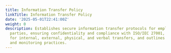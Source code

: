 ```yaml
---
title: Information Transfer Policy
linkTitle: Information Transfer Policy
date: '2025-05-01T22:41:00Z'
weight: 0
description: Establishes secure information transfer protocols for employees and third
  parties, ensuring confidentiality and compliance with ISO/IEC 27001, with guidelines
  for internal, external, physical, and verbal transfers, and outlines responsibilities
  and monitoring practices.
---
```



<!-- Unsupported block type: unsupported -->